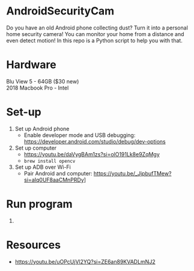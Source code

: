 # AndroidSecurityCam
Do you have an old Android phone collecting dust? Turn it into a personal home security camera! You can monitor your home from a distance and even detect motion! In this repo is a Python script to help you with that.

# Hardware
Blu View 5 - 64GB ($30 new)<br>
2018 Macbook Pro - Intel

# Set-up
1. Set up Android phone
    - Enable developer mode and USB debugging: https://developer.android.com/studio/debug/dev-options
3. Set up computer
    - https://youtu.be/daVygBAm1zs?si=olO191Lk8e9ZqMgy
    - `brew install opencv`
4. Set up ADB over Wi-Fi
    - Pair Android and computer: https://youtu.be/_JjpbufTMew?si=aIq0UF8aaCMnPRDy]

# Run program
1. 

# Resources
- https://youtu.be/uOPcUjVl2YQ?si=ZE6an89KVADLmNJ2
